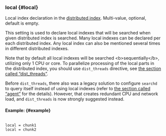 ### local {#local}

Local index declaration in the [distributed index](../../distributed_searching.md). Multi-value, optional, default is empty.

This setting is used to declare local indexes that will be searched when given distributed index is searched. Many local indexes can be declared per each distributed index. Any local index can also be mentioned several times in different distributed indexes.

Note that by default all local indexes will be searched &lt;b&gt;sequentially&lt;/b&gt;, utilizing only 1 CPU or core. To parallelize processing of the local parts in the distributed index, you should use `dist_threads` directive, see [the section called “dist_threads”](../../searchd_program_configuration_options/distthreads.md).

Before `dist_threads`, there also was a legacy solution to configure `searchd` to query itself instead of using local indexes (refer to [the section called “agent”](../../index_configuration_options/agent.md) for the details). However, that creates redundant CPU and network load, and `dist_threads` is now strongly suggested instead.

#### Example: {#example}

```

local = chunk1
local = chunk2

```